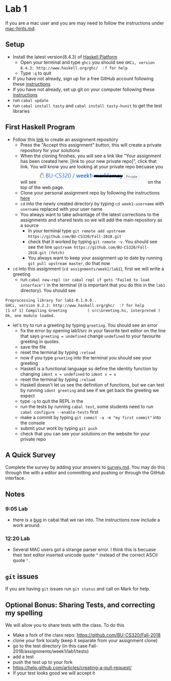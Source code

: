 # Lab 1

If you are a mac user and you are may need to follow the instructions under [mac-hints.md](mac-hints.md).

## Setup
* Install the latest version(8.4.3) of [Haskell Platform](https://www.haskell.org/platform/)
  * Open your terminal and type ```ghci``` you should see ```GHCi, version 8.4.3: http://www.haskell.org/ghc/  :? for help```
  * Type ```:q``` to quit
* If you have not already, sign up for a free GitHub account following these [instructions](https://help.github.com/articles/signing-up-for-a-new-github-account/)
* If you have not already, set up git on your computer following these [instructions](https://help.github.com/articles/set-up-git/)
* run ```cabal update```
* run ```cabal install tasty``` and ```cabal install tasty-hunit``` to get the test libraries

## First Haskell Program
* Follow this [link](https://classroom.github.com/a/1ShFqja_) to create an assignment repository
  * Press the "Accept this assignment" button, this will create a private repository for your solutions
  * When the cloning finishes, you will see a link like "Your assignment has been created here: [link to your new private repo]", click that link.  You will know you are looking at your private repo becuase you will see ![Lock icon BU-CS320/weel1- your user name Private](img/private-repo.png) on the top of the web page.
  * Clone your personal assignment repo by following the instructions [here](https://help.github.com/articles/cloning-a-repository/)
  * ```cd``` into the newly created directory by typing ```cd week1-username``` with ```username``` replaced with your user name
  * You always want to take advantage of the latest corrections to the assignments and shared tests so we will add the main repository as a source
    * In your terminal type ```git remote add upstream https://github.com/BU-CS320/Fall-2018.git```
    * check that it worked by typing ```git remote -v```.  You should see see the line ```upstream https://github.com/BU-CS320/Fall-2018.git (fetch)```
    * You always want to keep your assignment up to date by running ```git pull upstream master```, do that now
* ```cd```  into this assignment (```cd assignments/week1/lab1```), first we will write a greeting
  * run ```cabal new-repl (or cabal repl if gets "Failed to load interface")``` in the terminal (it is important that you do this in the ```lab1``` directory).  You should see 
```
Preprocessing library for lab1-0.1.0.0..
GHCi, version 8.2.2: http://www.haskell.org/ghc/  :? for help
[1 of 1] Compiling Greeting         ( src\Greeting.hs, interpreted )
Ok, one module loaded.
```
* let's try to run a greeting by typing ```greeting```.  You should see an error
  * fix the error by opening lab1/src in your favorite text editor on the line that says ```greeting = undefined``` change ```undefined``` to your favourite greeting in quotes.
  * save the file
  * reset the terminal by typing ```:reload```
  * now if you type ```greeting``` into the terminal you should see your greeting
  * Haskell is a functional language so define the identity function by changing ```ident x = undefined``` to  ```ident x = x```
  * reset the terminal by typing ```:reload```
  * Haskell doesn't let us see the definition of functions, but we can test by running ```ident greeting``` and see if we get back the greeting we expect
  * type ```:q``` to quit the REPL in the 
  * run the tests by running ```cabal test```, some students need to run ```cabal configure --enable-tests``` first
  * make a commit by typing ```git commit -a -m "my first commit"``` into the console
  * submit your work by typing ```git push```
  * check that you can see your solutions on the website for your private repo


## A Quick Survey
Complete the survey by adding your answers to [survey.md](survey.md).  You may do this through the with a editor and committing and pushing or through the GitHub interface.

## Notes
### 9:05 Lab
 * there is a [bug](https://github.com/haskell/cabal/issues/4602) in cabal that we ran into.  The instructions now include a work around.
### 12:20 Lab
 * Several MAC users got a strange parser error.  I think this is becuase their text editor inserted unicode quote ```“``` instead of the correct ASCII quote ```"```.

## ```git``` issues
If you are having ```git``` issues run ```git status``` and call on Mark for help.

## Optional Bonus: Sharing Tests, and correcting my spelling
We will allow you to share tests with the class. To do this 
 * Make a fork of the class repo: https://github.com/BU-CS320/Fall-2018
 * clone your fork locally (keep it separate from your assignment clone)
 * go to the test directory (in this case Fall-2018/assignments/week1/lab1/tests)
 * add a test
 * push the test up to your fork
 * https://help.github.com/articles/creating-a-pull-request/
 * If your test looks good we will accept it
